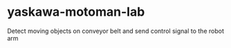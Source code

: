 # yaskawa-motoman-lab
Detect moving objects on conveyor belt and send control signal to the robot arm
